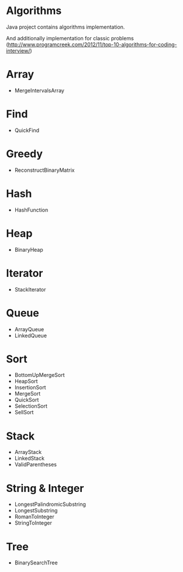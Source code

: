 # Algorithms
Java project contains algorithms implementation.

And additionally implementation for classic problems (http://www.programcreek.com/2012/11/top-10-algorithms-for-coding-interview/)


# Array
- MergeIntervalsArray

# Find

- QuickFind

# Greedy
- ReconstructBinaryMatrix

# Hash
- HashFunction

# Heap
- BinaryHeap

# Iterator
- StackIterator

# Queue
- ArrayQueue
- LinkedQueue

# Sort
- BottomUpMergeSort
- HeapSort
- InsertionSort
- MergeSort
- QuickSort
- SelectionSort
- SellSort

# Stack
- ArrayStack
- LinkedStack
- ValidParentheses

# String & Integer
- LongestPalindromicSubstring
- LongestSubstring
- RomanToInteger
- StringToInteger

# Tree
- BinarySearchTree

